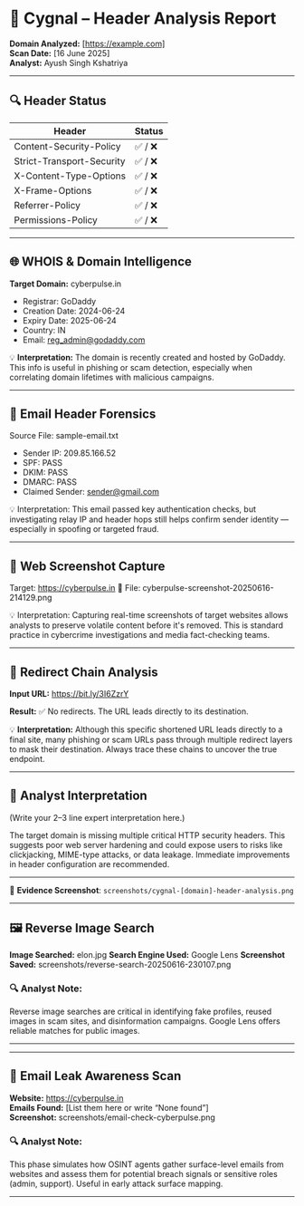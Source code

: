 # 📝 Cygnal – Header Analysis Report

**Domain Analyzed:** [https://example.com]  
**Scan Date:** [16 June 2025]  
**Analyst:** Ayush Singh Kshatriya

---

## 🔍 Header Status

| Header                      | Status   |
|----------------------------|----------|
| Content-Security-Policy    | ✅ / ❌   |
| Strict-Transport-Security  | ✅ / ❌   |
| X-Content-Type-Options     | ✅ / ❌   |
| X-Frame-Options            | ✅ / ❌   |
| Referrer-Policy            | ✅ / ❌   |
| Permissions-Policy         | ✅ / ❌   |

---

## 🌐 WHOIS & Domain Intelligence

**Target Domain:** cyberpulse.in

- Registrar: GoDaddy
- Creation Date: 2024-06-24
- Expiry Date: 2025-06-24
- Country: IN
- Email: reg_admin@godaddy.com

💡 **Interpretation:** The domain is recently created and hosted by GoDaddy. This info is useful in phishing or scam detection, especially when correlating domain lifetimes with malicious campaigns.

---

## 📨 Email Header Forensics

Source File: sample-email.txt

- Sender IP: 209.85.166.52
- SPF: PASS
- DKIM: PASS
- DMARC: PASS
- Claimed Sender: sender@gmail.com

💡 Interpretation:
This email passed key authentication checks, but investigating relay IP and header hops still helps confirm sender identity — especially in spoofing or targeted fraud.

---

## 📸 Web Screenshot Capture

Target: https://cyberpulse.in
📁 File: cyberpulse-screenshot-20250616-214129.png

💡 Interpretation:
Capturing real-time screenshots of target websites allows analysts to preserve volatile content before it's removed. This is standard practice in cybercrime investigations and media fact-checking teams.


---

## 🔗 Redirect Chain Analysis

**Input URL:** https://bit.ly/3I6ZzrY

**Result:**
✅ No redirects. The URL leads directly to its destination.

💡 **Interpretation:**
Although this specific shortened URL leads directly to a final site, many phishing or scam URLs pass through multiple redirect layers to mask their destination. Always trace these chains to uncover the true endpoint.

---

## 🧠 Analyst Interpretation

(Write your 2–3 line expert interpretation here.)

The target domain is missing multiple critical HTTP security headers. This suggests poor web server hardening and could expose users to risks like clickjacking, MIME-type attacks, or data leakage. Immediate improvements in header configuration are recommended.


---

📎 **Evidence Screenshot**: `screenshots/cygnal-[domain]-header-analysis.png`


---

## 🖼️ Reverse Image Search

**Image Searched:** elon.jpg
**Search Engine Used:** Google Lens
**Screenshot Saved:** screenshots/reverse-search-20250616-230107.png

### 🔍 Analyst Note:
Reverse image searches are critical in identifying fake profiles, reused images in scam sites, and disinformation campaigns. Google Lens offers reliable matches for public images.

---

---

## 📨 Email Leak Awareness Scan

**Website:** https://cyberpulse.in  
**Emails Found:** [List them here or write “None found”]  
**Screenshot:** screenshots/email-check-cyberpulse.png

### 🔍 Analyst Note:
This phase simulates how OSINT agents gather surface-level emails from websites and assess them for potential breach signals or sensitive roles (admin, support). Useful in early attack surface mapping.

---
